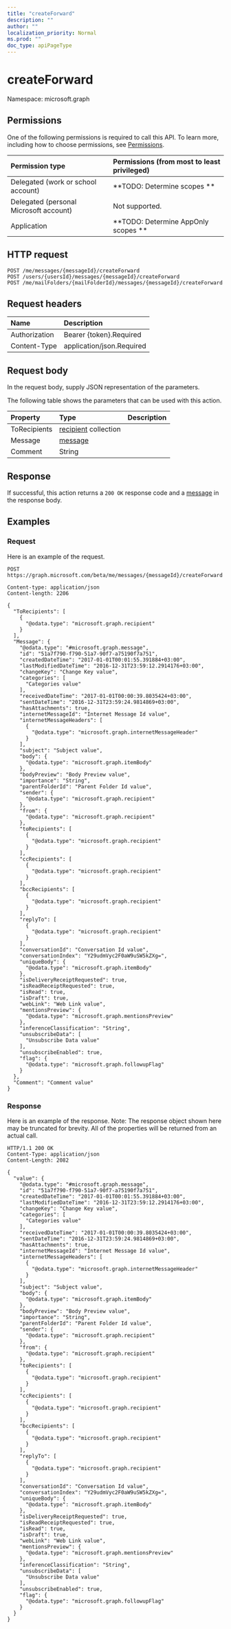 ```yaml
---
title: "createForward"
description: ""
author: ""
localization_priority: Normal
ms.prod: ""
doc_type: apiPageType
---
```


# createForward

Namespace: microsoft.graph



## Permissions
One of the following permissions is required to call this API. To learn more, including how to choose permissions, see [Permissions](/concepts/permissions-reference.md).

|Permission type|Permissions (from most to least privileged)|
|:---|:---|
|Delegated (work or school account)|**TODO: Determine scopes **|
|Delegated (personal Microsoft account)|Not supported.|
|Application|**TODO: Determine AppOnly scopes **|

## HTTP request
<!-- {
  "blockType": "ignored"
}
-->
``` http
POST /me/messages/{messageId}/createForward
POST /users/{usersId}/messages/{messageId}/createForward
POST /me/mailFolders/{mailFolderId}/messages/{messageId}/createForward
```

## Request headers
|Name|Description|
|:---|:---|
|Authorization|Bearer {token}.Required|
|Content-Type|application/json.Required|

## Request body
In the request body, supply JSON representation of the parameters.

The following table shows the parameters that can be used with this action.

|Property|Type|Description|
|:---|:---|:---|
|ToRecipients|[recipient](../resources/recipient.md) collection||
|Message|[message](../resources/message.md)||
|Comment|String||



## Response
If successful, this action returns a `200 OK` response code and a [message](../resources/message.md) in the response body.

## Examples

### Request
Here is an example of the request.
<!-- {
  "blockType": "request",
  "name": "message_createforward"
}
-->
``` http
POST https://graph.microsoft.com/beta/me/messages/{messageId}/createForward

Content-type: application/json
Content-length: 2206

{
  "ToRecipients": [
    {
      "@odata.type": "microsoft.graph.recipient"
    }
  ],
  "Message": {
    "@odata.type": "#microsoft.graph.message",
    "id": "51a7f790-f790-51a7-90f7-a75190f7a751",
    "createdDateTime": "2017-01-01T00:01:55.391884+03:00",
    "lastModifiedDateTime": "2016-12-31T23:59:12.2914176+03:00",
    "changeKey": "Change Key value",
    "categories": [
      "Categories value"
    ],
    "receivedDateTime": "2017-01-01T00:00:39.8035424+03:00",
    "sentDateTime": "2016-12-31T23:59:24.9814869+03:00",
    "hasAttachments": true,
    "internetMessageId": "Internet Message Id value",
    "internetMessageHeaders": [
      {
        "@odata.type": "microsoft.graph.internetMessageHeader"
      }
    ],
    "subject": "Subject value",
    "body": {
      "@odata.type": "microsoft.graph.itemBody"
    },
    "bodyPreview": "Body Preview value",
    "importance": "String",
    "parentFolderId": "Parent Folder Id value",
    "sender": {
      "@odata.type": "microsoft.graph.recipient"
    },
    "from": {
      "@odata.type": "microsoft.graph.recipient"
    },
    "toRecipients": [
      {
        "@odata.type": "microsoft.graph.recipient"
      }
    ],
    "ccRecipients": [
      {
        "@odata.type": "microsoft.graph.recipient"
      }
    ],
    "bccRecipients": [
      {
        "@odata.type": "microsoft.graph.recipient"
      }
    ],
    "replyTo": [
      {
        "@odata.type": "microsoft.graph.recipient"
      }
    ],
    "conversationId": "Conversation Id value",
    "conversationIndex": "Y29udmVyc2F0aW9uSW5kZXg=",
    "uniqueBody": {
      "@odata.type": "microsoft.graph.itemBody"
    },
    "isDeliveryReceiptRequested": true,
    "isReadReceiptRequested": true,
    "isRead": true,
    "isDraft": true,
    "webLink": "Web Link value",
    "mentionsPreview": {
      "@odata.type": "microsoft.graph.mentionsPreview"
    },
    "inferenceClassification": "String",
    "unsubscribeData": [
      "Unsubscribe Data value"
    ],
    "unsubscribeEnabled": true,
    "flag": {
      "@odata.type": "microsoft.graph.followupFlag"
    }
  },
  "Comment": "Comment value"
}
```

### Response
Here is an example of the response. Note: The response object shown here may be truncated for brevity. All of the properties will be returned from an actual call.
<!-- {
  "blockType": "response",
  "truncated": true,
  "@odata.type": "microsoft.graph.message"
}
-->
``` http
HTTP/1.1 200 OK
Content-Type: application/json
Content-Length: 2082

{
  "value": {
    "@odata.type": "#microsoft.graph.message",
    "id": "51a7f790-f790-51a7-90f7-a75190f7a751",
    "createdDateTime": "2017-01-01T00:01:55.391884+03:00",
    "lastModifiedDateTime": "2016-12-31T23:59:12.2914176+03:00",
    "changeKey": "Change Key value",
    "categories": [
      "Categories value"
    ],
    "receivedDateTime": "2017-01-01T00:00:39.8035424+03:00",
    "sentDateTime": "2016-12-31T23:59:24.9814869+03:00",
    "hasAttachments": true,
    "internetMessageId": "Internet Message Id value",
    "internetMessageHeaders": [
      {
        "@odata.type": "microsoft.graph.internetMessageHeader"
      }
    ],
    "subject": "Subject value",
    "body": {
      "@odata.type": "microsoft.graph.itemBody"
    },
    "bodyPreview": "Body Preview value",
    "importance": "String",
    "parentFolderId": "Parent Folder Id value",
    "sender": {
      "@odata.type": "microsoft.graph.recipient"
    },
    "from": {
      "@odata.type": "microsoft.graph.recipient"
    },
    "toRecipients": [
      {
        "@odata.type": "microsoft.graph.recipient"
      }
    ],
    "ccRecipients": [
      {
        "@odata.type": "microsoft.graph.recipient"
      }
    ],
    "bccRecipients": [
      {
        "@odata.type": "microsoft.graph.recipient"
      }
    ],
    "replyTo": [
      {
        "@odata.type": "microsoft.graph.recipient"
      }
    ],
    "conversationId": "Conversation Id value",
    "conversationIndex": "Y29udmVyc2F0aW9uSW5kZXg=",
    "uniqueBody": {
      "@odata.type": "microsoft.graph.itemBody"
    },
    "isDeliveryReceiptRequested": true,
    "isReadReceiptRequested": true,
    "isRead": true,
    "isDraft": true,
    "webLink": "Web Link value",
    "mentionsPreview": {
      "@odata.type": "microsoft.graph.mentionsPreview"
    },
    "inferenceClassification": "String",
    "unsubscribeData": [
      "Unsubscribe Data value"
    ],
    "unsubscribeEnabled": true,
    "flag": {
      "@odata.type": "microsoft.graph.followupFlag"
    }
  }
}
```

